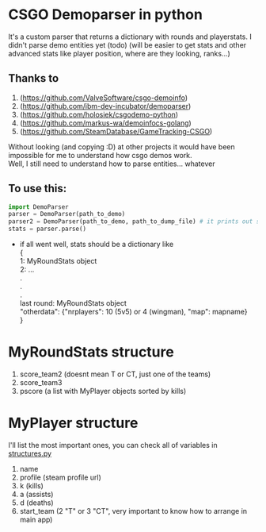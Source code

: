 # CSGO Demoparser in python

It's a custom parser that returns a dictionary with rounds and playerstats.
I didn't parse demo entities yet (todo) (will be easier to get stats and other advanced stats
like player position, where are they looking, ranks...)

## Thanks to
1. (https://github.com/ValveSoftware/csgo-demoinfo)
2. (https://github.com/ibm-dev-incubator/demoparser)
3. (https://github.com/holosiek/csgodemo-python)
4. (https://github.com/markus-wa/demoinfocs-golang)
5. (https://github.com/SteamDatabase/GameTracking-CSGO)  
  
Without looking (and copying :D) at other projects it would have been impossible for me to understand how csgo demos work.  
Well, I still need to understand how to parse entities... whatever

## To use this:
```python
import DemoParser
parser = DemoParser(path_to_demo)
parser2 = DemoParser(path_to_demo, path_to_dump_file) # it prints out some data from demo if u specify a dump path
stats = parser.parse()
```
* if all went well, stats should be a dictionary like  
{  
  1: MyRoundStats object  
  2: ...  
  .  
  .  
  .  
  last round: MyRoundStats object  
  "otherdata": {"nrplayers": 10 (5v5) or 4 (wingman), "map": mapname}  
}  

# MyRoundStats structure
1. score_team2 (doesnt mean T or CT, just one of the teams)
2. score_team3
3. pscore (a list with MyPlayer objects sorted by kills)

# MyPlayer structure
I'll list the most important ones, you can check all of variables in [structures.py]()
1. name
2. profile (steam profile url)
3. k (kills)
4. a (assists)
5. d (deaths)
6. start_team (2 "T" or 3 "CT", very important to know how to arrange in main app)
